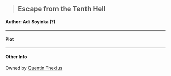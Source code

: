 >## Escape from the Tenth Hell

#### Author: Adi Soyinka (?)

***

#### Plot



***

#### Other Info

Owned by [Quentin Thexius](../Characters/PCs/Quentin%20Thexius.md)